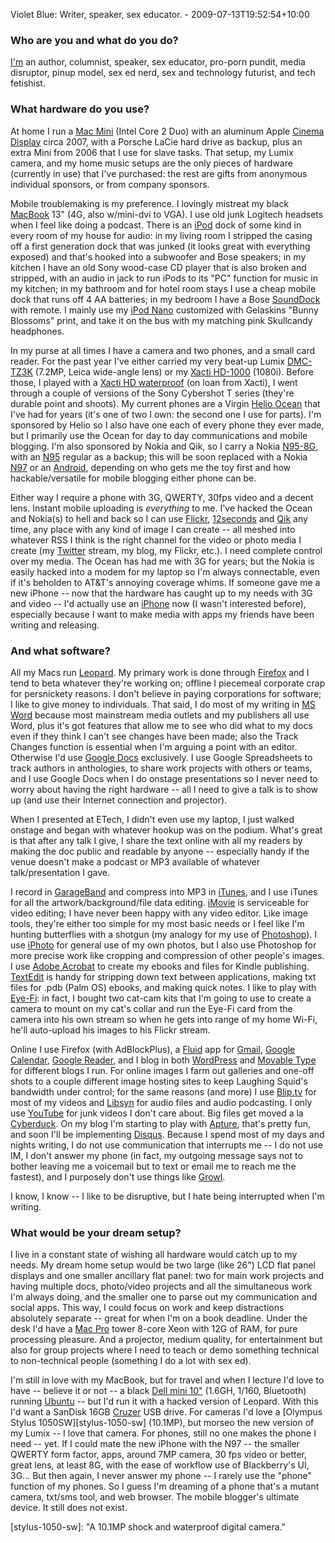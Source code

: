 Violet Blue: Writer, speaker, sex educator. - 2009-07-13T19:52:54+10:00

### Who are you and what do you do?

[I'm](http://tinynibbles.com/ "Violet's website.") an author, columnist, speaker, sex educator, pro-porn pundit, media disruptor, pinup model, sex ed nerd, sex and technology futurist, and tech fetishist.

### What hardware do you use?

At home I run a [Mac Mini][mac-mini] (Intel Core 2 Duo) with an aluminum Apple [Cinema Display][cinema-display] circa 2007, with a Porsche LaCie hard drive as backup, plus an extra Mini from 2006 that I use for slave tasks. That setup, my Lumix camera, and my home music setups are the only pieces of hardware (currently in use) that I've purchased: the rest are gifts from anonymous individual sponsors, or from company sponsors.

Mobile troublemaking is my preference. I lovingly mistreat my black [MacBook][] 13" (4G, also w/mini-dvi to VGA). I use old junk Logitech headsets when I feel like doing a podcast. There is an [iPod][] dock of some kind in every room of my house for audio: in my living room I stripped the casing off a first generation dock that was junked (it looks great with everything exposed) and that's hooked into a subwoofer and Bose speakers; in my kitchen I have an old Sony wood-case CD player that is also broken and stripped, with an audio in jack to run iPods to its "PC" function for music in my kitchen; in my bathroom and for hotel room stays I use a cheap mobile dock that runs off 4 AA batteries; in my bedroom I have a Bose [SoundDock][] with remote. I mainly use my [iPod Nano][ipod-nano] customized with Gelaskins "Bunny Blossoms" print, and take it on the bus with my matching pink Skullcandy headphones.

In my purse at all times I have a camera and two phones, and a small card reader. For the past year I've either carried my very beat-up Lumix [DMC-TZ3K][lumix-dmc-tz3] (7.2MP, Leica wide-angle lens) or my [Xacti HD-1000][xacti-vpc-hd1000] (1080i). Before those, I played with a [Xacti HD waterproof][xacti-vpc-wh1] (on loan from Xacti), I went through a couple of versions of the Sony Cybershot T series (they're durable point and shoots). My current phones are a Virgin [Helio Ocean][helio-ocean] that I've had for years (it's one of two I own: the second one I use for parts). I'm sponsored by Helio so I also have one each of every phone they ever made, but I primarily use the Ocean for day to day communications and mobile blogging. I'm also sponsored by Nokia and Qik, so I carry a Nokia [N95-8G][n95-8g], with an [N95][] regular as a backup; this will be soon replaced with a Nokia [N97][] or an [Android][], depending on who gets me the toy first and how hackable/versatile for mobile blogging either phone can be.

Either way I require a phone with 3G, QWERTY, 30fps video and a decent lens. Instant mobile uploading is *everything* to me. I've hacked the Ocean and Nokia(s) to hell and back so I can use [Flickr][], [12seconds][] and [Qik][] any time, any place with any kind of image I can create -- all meshed into whatever RSS I think is the right channel for the video or photo media I create (my [Twitter][] stream, my blog, my Flickr, etc.). I need complete control over my media. The Ocean has had me with 3G for years; but the Nokia is easily hacked into a modem for my laptop so I'm always connectable, even if it's beholden to AT&T's annoying coverage whims. If someone gave me a new iPhone -- now that the hardware has caught up to my needs with 3G and video -- I'd actually use an [iPhone][] now (I wasn't interested before), especially because I want to make media with apps my friends have been writing and releasing.

### And what software?

All my Macs run [Leopard][]. My primary work is done through [Firefox][] and I tend to beta whatever they're working on; offline I piecemeal corporate crap for persnickety reasons. I don't believe in paying corporations for software; I like to give money to individuals. That said, I do most of my writing in [MS Word][word] because most mainstream media outlets and my publishers all use Word, plus it's got features that allow me to see who did what to my docs even if they think I can't see changes have been made; also the Track Changes function is essential when I'm arguing a point with an editor. Otherwise I'd use [Google Docs][google-docs] exclusively. I use Google Spreadsheets to track authors in anthologies, to share work projects with others or teams, and I use Google Docs when I do onstage presentations so I never need to worry about having the right hardware -- all I need to give a talk is to show up (and use their Internet connection and projector).

When I presented at ETech, I didn't even use my laptop, I just walked onstage and began with whatever hookup was on the podium. What's great is that after any talk I give, I share the text online with all my readers by making the doc public and readable by anyone -- especially handy if the venue doesn't make a podcast or MP3 available of whatever talk/presentation I gave.

I record in [GarageBand][] and compress into MP3 in [iTunes][], and I use iTunes for all the artwork/background/file data editing. [iMovie][] is serviceable for video editing; I have never been happy with any video editor. Like image tools, they're either too simple for my most basic needs or I feel like I'm hunting butterflies with a shotgun (my analogy for my use of [Photoshop][]). I use [iPhoto][] for general use of my own photos, but I also use Photoshop for more precise work like cropping and compression of other people's images. I use [Adobe Acrobat][acrobat] to create my ebooks and files for Kindle publishing. [TextEdit][] is handy for stripping down text between applications, making txt files for .pdb (Palm OS) ebooks, and making quick notes. I like to play with [Eye-Fi][]: in fact, I bought two cat-cam kits that I'm going to use to create a camera to mount on my cat's collar and run the Eye-Fi card from the camera into his own stream so when he gets into range of my home Wi-Fi, he'll auto-upload his images to his Flickr stream.

Online I use Firefox (with AdBlockPlus), a [Fluid][] app for [Gmail][], [Google Calendar][google-calendar], [Google Reader][google-reader], and I blog in both [WordPress][] and [Movable Type][movable-type] for different blogs I run. For online images I farm out galleries and one-off shots to a couple different image hosting sites to keep Laughing Squid's bandwidth under control; for the same reasons (and more) I use [Blip.tv][] for most of my videos and [Libsyn][] for audio files and audio podcasting. I only use [YouTube][] for junk videos I don't care about. Big files get moved a la [Cyberduck][]. On my blog I'm starting to play with [Apture][], that's pretty fun, and soon I'll be implementing [Disqus][]. Because I spend most of my days and nights writing, I do not use communication that interrupts me -- I do not use IM, I don't answer my phone (in fact, my outgoing message says not to bother leaving me a voicemail but to text or email me to reach me the fastest), and I purposely don't use things like [Growl][].

I know, I know -- I like to be disruptive, but I hate being interrupted when I'm writing.

### What would be your dream setup?

I live in a constant state of wishing all hardware would catch up to my needs. My dream home setup would be two large (like 26") LCD flat panel displays and one smaller ancillary flat panel: two for main work projects and having multiple docs, photo/video projects and all the simultaneous work I'm always doing, and the smaller one to parse out my communication and social apps. This way, I could focus on work and keep distractions absolutely separate -- great for when I'm on a book deadline. Under the desk I'd have a [Mac Pro][mac-pro] tower 8-core Xeon with 12G of RAM, for pure processing pleasure. And a projector, medium quality, for entertainment but also for group projects where I need to teach or demo something technical to non-technical people (something I do a lot with sex ed).

I'm still in love with my MacBook, but for travel and when I lecture I'd love to have -- believe it or not -- a black [Dell mini 10"][inspiron-mini-10] (1.6GH, 1/160, Bluetooth) running [Ubuntu][] -- but I'd run it with a hacked version of Leopard. With this I'd want a SanDisk 16GB [Cruzer][] USB drive. For cameras I'd love a [Olympus Stylus 1050SW][stylus-1050-sw] (10.1MP), but morseo the new version of my Lumix -- I love that camera. For phones, still no one makes the phone I need -- yet. If I could mate the new iPhone with the N97 -- the smaller QWERTY form factor, apps, around 7MP camera, 30 fps video or better, great lens, at least 8G, with the ease of workflow use of Blackberry's UI, 3G... But then again, I never answer my phone -- I rarely use the "phone" function of my phones. So I guess I'm dreaming of a phone that's a mutant camera, txt/sms tool, and web browser. The mobile blogger's ultimate device. It still does not exist.


[mac-mini]: http://www.apple.com/macmini/ "The lil' Intel-based Mac."
[cinema-display]: http://www.apple.com/displays/cinema/ "The LCD display line."
[macbook]: http://www.apple.com/macbook/ "The consumer Mac laptop."
[ipod]: http://www.apple.com/ipod/ "The infamous music player."
[sounddock]: http://www.bose.com/controller?event=DTC_LINKS_TARGET_EVENT&DTCLinkID=7475&src=SOUNDDOCK "A speaker system for iPods."
[ipod-nano]: http://www.apple.com/ipodnano/ "The smallest iPod with a screen."
[lumix-dmc-tz3]: http://www.dpreview.com/reviews/panasonictz3/ "A 7.2 megapixel digital camera."
[xacti-vpc-hd1000]: http://sanyo.com/xacti/english/products/vpc_hd1000/ "A hand-held HD video recorder."
[xacti-vpc-wh1]: http://sanyo.com/xacti/english/products/vpc_wh1/ "A hand-held waterproof HD video recorder."
[helio-ocean]: http://www.helio.com/#/mobile-devices/ocean/ "A smartphone with a 2MP camera."
[n95-8g]: http://www.nokiausa.com/find-products/phones/nokia-n95-8gb "A mobile phone with GPS, 5MP camera and 8GB of storage."
[n95]: http://www.nokiausa.com/find-products/phones/nokia-n95 "A mobile phone with GPS and a 5MP camera."
[n97]: http://www.nokiausa.com/find-products/phones/nokia-n97/ "A smartphone with a touch screen, 5MP camera and hardware keyboard."
[android]: http://code.google.com/android/ "A mobile phone platform."
[flickr]: http://www.flickr.com/ "Possibly the best photo-sharing website, like, evar."
[12seconds]: http://12seconds.tv/ "A web service for uploading videos from mobile phones or webcams."
[qik]: http://qik.com/ "A web service for streaming live video from your mobile phone."
[twitter]: http://twitter.com/ "An online micro-blogging platform."
[iphone]: http://www.apple.com/iphone/ "C'mon, you know what this is."
[leopard]: http://www.apple.com/macosx/ "Version 10.5 of the operating system for the Mac."
[firefox]: http://mozilla.com/firefox/ "The very popular open source web browser."
[word]: http://office.microsoft.com/en-us/word/ "A popular document editor."
[google-docs]: http://docs.google.com "A web-based office suite."
[garageband]: http://www.apple.com/ilife/garageband/ "An audio recording and editing tool for the Mac."
[itunes]: http://www.apple.com/itunes/ "The infamous jukebox application."
[imovie]: http://www.apple.com/ilife/imovie/ "An OS X video editor, included in iLife."
[photoshop]: http://adobe.com/products/photoshop/ "The infamous graphic editor."
[iphoto]: http://www.apple.com/ilife/iphoto/ "Photo management software for the Mac."
[acrobat]: http://www.adobe.com/products/acrobat/ "Software for creating and editing PDF documents."
[textedit]: http://support.apple.com/kb/HT2523 "The default text editor included with Mac OS X."
[eye-fi]: http://www.eye.fi/ "Memory cards for cameras with built-in WiFi."
[fluid]: http://fluidapp.com/ "A WebKit-based application for creating Site Specific Browsers."
[gmail]: http://mail.google.com/ "Web-based email."
[google-calendar]: http://calendar.google.com/ "A web-based calendar client."
[google-reader]: http://reader.google.com/ "A web-based feed reader."
[wordpress]: http://wordpress.com/ "Weblog publishing software."
[movable-type]: http://movabletype.org/ "Weblog publishing software."
[blip.tv]: http://blip.tv/ "A media sharing and distribution web service."
[libsyn]: http://www.libsyn.com/ "A web service for distributing DIY podcasts."
[youtube]: http://youtube.com/ "A web site for watching 80's TV commercials and bad mashups."
[cyberduck]: http://cyberduck.ch/ "An FTP/SFTP client for the Mac."
[apture]: http://www.apture.com/ "A web service for adding social-y media to weblogs."
[disqus]: http://disqus.com/ "A web service providing community comments on weblogs."
[growl]: http://growl.info/ "A notification system for Mac OS X."
[mac-pro]: http://www.apple.com/macpro/ "The Intel-based Mac tower computer."
[inspiron-mini-10]: http://www.dell.com/content/products/productdetails.aspx/laptop-inspiron-10?c=us&cs=19&l=en&s=dhs "A netbook."
[ubuntu]: http://www.ubuntu.com/ "A popular Unix distribution."
[cruzer]: http://www.sandisk.com/Products/ProductDetails.aspx?productID=&CatID=1437 "A portable USB flash drive."
[stylus-1050-sw]:  "A 10.1MP shock and waterproof digital camera."
